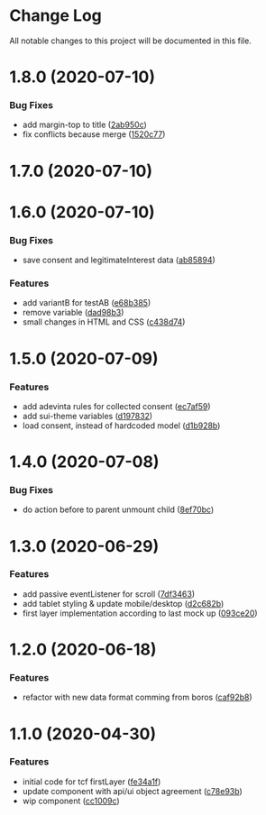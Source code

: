 # Change Log

All notable changes to this project will be documented in this file.

# 1.8.0 (2020-07-10)


### Bug Fixes

* add margin-top to title ([2ab950c](https://github.com/SUI-Components/schibsted-spain-components/commit/2ab950c7ef4fad006352598fc8b9beec09d80f0e))
* fix conflicts because merge ([1520c77](https://github.com/SUI-Components/schibsted-spain-components/commit/1520c7784072f0dad694c0de56727f8e51e4193e))



# 1.7.0 (2020-07-10)



# 1.6.0 (2020-07-10)


### Bug Fixes

* save consent and legitimateInterest data ([ab85894](https://github.com/SUI-Components/schibsted-spain-components/commit/ab8589461c3b31c169e7a42d7ff0e9154558d028))


### Features

* add variantB for testAB ([e68b385](https://github.com/SUI-Components/schibsted-spain-components/commit/e68b3852c19b79811b0d2fe83ff52f782252f591))
* remove variable ([dad98b3](https://github.com/SUI-Components/schibsted-spain-components/commit/dad98b3932e262f657fb7417f436ca2cbab31eab))
* small changes in HTML and CSS ([c438d74](https://github.com/SUI-Components/schibsted-spain-components/commit/c438d74fa30423b89a34d8572a8297d37ba941fb))



# 1.5.0 (2020-07-09)


### Features

* add adevinta rules for collected consent ([ec7af59](https://github.com/SUI-Components/schibsted-spain-components/commit/ec7af5962a297ce3d095452d6337bc183449f2d9))
* add sui-theme variables ([d197832](https://github.com/SUI-Components/schibsted-spain-components/commit/d1978326bd315eb44ee04613f7b26e6565352ba9))
* load consent, instead of hardcoded model ([d1b928b](https://github.com/SUI-Components/schibsted-spain-components/commit/d1b928b4d4ba54ba89e4191afb920d7e16b7311c))



# 1.4.0 (2020-07-08)


### Bug Fixes

* do action before to parent unmount child ([8ef70bc](https://github.com/SUI-Components/schibsted-spain-components/commit/8ef70bc44ba02f3c584db4eb7af0bd480ce6bcce))



# 1.3.0 (2020-06-29)


### Features

* add passive eventListener for scroll ([7df3463](https://github.com/SUI-Components/schibsted-spain-components/commit/7df3463eb0721af1eb9d9668dbe29bbcd2b0c576))
* add tablet styling & update mobile/desktop ([d2c682b](https://github.com/SUI-Components/schibsted-spain-components/commit/d2c682ba635b72d816c35174eb8e85a169402f8a))
* first layer implementation according to last mock up ([093ce20](https://github.com/SUI-Components/schibsted-spain-components/commit/093ce2079b239d971d7381616ed56ede42bd7a47))



# 1.2.0 (2020-06-18)


### Features

* refactor with new data format comming from boros ([caf92b8](https://github.com/SUI-Components/schibsted-spain-components/commit/caf92b8270e9309475a708327ecd4071705373db))



# 1.1.0 (2020-04-30)


### Features

* initial code for tcf firstLayer ([fe34a1f](https://github.com/SUI-Components/schibsted-spain-components/commit/fe34a1f2e4e59e981a51c1541d641c9d0ffd81e4))
* update component with api/ui object agreement ([c78e93b](https://github.com/SUI-Components/schibsted-spain-components/commit/c78e93b8bfd0475a319b4826da521da6f90c99b7))
* wip component ([cc1009c](https://github.com/SUI-Components/schibsted-spain-components/commit/cc1009cdd0e94382eb380334f4c7ced77ac60cf3))



